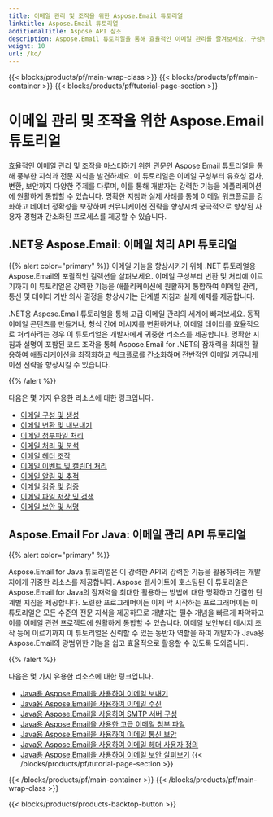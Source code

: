 ```yaml
---
title: 이메일 관리 및 조작을 위한 Aspose.Email 튜토리얼
linktitle: Aspose.Email 튜토리얼
additionalTitle: Aspose API 참조
description: Aspose.Email 튜토리얼을 통해 효율적인 이메일 관리를 즐겨보세요. 구성부터 보안까지 향상된 워크플로우와 사용자 경험을 위한 다양한 측면을 마스터하세요.
weight: 10
url: /ko/
---
```


{{< blocks/products/pf/main-wrap-class >}}
{{< blocks/products/pf/main-container >}}
{{< blocks/products/pf/tutorial-page-section >}}

# 이메일 관리 및 조작을 위한 Aspose.Email 튜토리얼

효율적인 이메일 관리 및 조작을 마스터하기 위한 관문인 Aspose.Email 튜토리얼을 통해 풍부한 지식과 전문 지식을 발견하세요. 이 튜토리얼은 이메일 구성부터 유효성 검사, 변환, 보안까지 다양한 주제를 다루며, 이를 통해 개발자는 강력한 기능을 애플리케이션에 원활하게 통합할 수 있습니다. 명확한 지침과 실제 사례를 통해 이메일 워크플로를 강화하고 데이터 정확성을 보장하며 커뮤니케이션 전략을 향상시켜 궁극적으로 향상된 사용자 경험과 간소화된 프로세스를 제공할 수 있습니다.

## .NET용 Aspose.Email: 이메일 처리 API 튜토리얼
{{% alert color="primary" %}}
이메일 기능을 향상시키기 위해 .NET 튜토리얼용 Aspose.Email의 포괄적인 컬렉션을 살펴보세요. 이메일 구성부터 변환 및 처리에 이르기까지 이 튜토리얼은 강력한 기능을 애플리케이션에 원활하게 통합하여 이메일 관리, 통신 및 데이터 기반 의사 결정을 향상시키는 단계별 지침과 실제 예제를 제공합니다.

.NET용 Aspose.Email 튜토리얼을 통해 고급 이메일 관리의 세계에 빠져보세요. 동적 이메일 콘텐츠를 만들거나, 형식 간에 메시지를 변환하거나, 이메일 데이터를 효율적으로 처리하려는 경우 이 튜토리얼은 개발자에게 귀중한 리소스를 제공합니다. 명확한 지침과 설명이 포함된 코드 조각을 통해 Aspose.Email for .NET의 잠재력을 최대한 활용하여 애플리케이션을 최적화하고 워크플로를 간소화하며 전반적인 이메일 커뮤니케이션 전략을 향상시킬 수 있습니다.

{{% /alert %}}

다음은 몇 가지 유용한 리소스에 대한 링크입니다.
- [이메일 구성 및 생성](./net/email-composition-and-creation/)
- [이메일 변환 및 내보내기](./net/email-conversion-and-export/)
- [이메일 첨부파일 처리](./net/email-attachment-handling/)
- [이메일 처리 및 분석](./net/email-processing-and-analysis/)
- [이메일 헤더 조작](./net/email-header-manipulation/)
- [이메일 이벤트 및 캘린더 처리](./net/email-event-and-calendar-handling/)
- [이메일 알림 및 추적](./net/email-notification-and-tracking/)
- [이메일 검증 및 검증](./net/email-validation-and-verification/)
- [이메일 파일 저장 및 검색](./net/email-file-storage-and-retrieval/)
- [이메일 보안 및 서명](./net/email-security-and-signatures/)

## Aspose.Email For Java: 이메일 관리 API 튜토리얼
{{% alert color="primary" %}}

Aspose.Email for Java 튜토리얼은 이 강력한 API의 강력한 기능을 활용하려는 개발자에게 귀중한 리소스를 제공합니다. Aspose 웹사이트에 호스팅된 이 튜토리얼은 Aspose.Email for Java의 잠재력을 최대한 활용하는 방법에 대한 명확하고 간결한 단계별 지침을 제공합니다. 노련한 프로그래머이든 이제 막 시작하는 프로그래머이든 이 튜토리얼은 모든 수준의 전문 지식을 제공하므로 개발자는 필수 개념을 빠르게 파악하고 이를 이메일 관련 프로젝트에 원활하게 통합할 수 있습니다. 이메일 보안부터 메시지 조작 등에 이르기까지 이 튜토리얼은 신뢰할 수 있는 동반자 역할을 하여 개발자가 Java용 Aspose.Email의 광범위한 기능을 쉽고 효율적으로 활용할 수 있도록 도와줍니다.


{{% /alert %}}

다음은 몇 가지 유용한 리소스에 대한 링크입니다.
- [Java용 Aspose.Email을 사용하여 이메일 보내기](./java/sending-emails/)
- [Java용 Aspose.Email을 사용하여 이메일 수신](./java/receiving-emails/)
- [Java용 Aspose.Email을 사용하여 SMTP 서버 구성](./java/configuring-smtp-servers/)
- [Java용 Aspose.Email을 사용한 고급 이메일 첨부 파일](./java/advanced-email-attachments/)
- [Java용 Aspose.Email을 사용하여 이메일 통신 보안](./java/securing-email-communications/)
- [Java용 Aspose.Email을 사용하여 이메일 헤더 사용자 정의](./java/customizing-email-headers/)
- [Java용 Aspose.Email을 사용하여 이메일 보안 살펴보기](./java/exploring-email-security/)
{{< /blocks/products/pf/tutorial-page-section >}}

{{< /blocks/products/pf/main-container >}}
{{< /blocks/products/pf/main-wrap-class >}}

{{< blocks/products/products-backtop-button >}}
